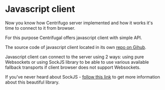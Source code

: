 # Javascript client

Now you know how Centrifugo server implemented and how it works it's time to connect to it from browser.

For this purpose Centrifugal offers javascript client with simple API.

The source code of javascript client located in its own [repo on Gihub](https://github.com/centrifugal/centrifuge-js).

Javascript client can connect to the server using 2 ways: using pure Websockets or using
SockJS library to be able to use various available fallback transports if client browser
does not support Websockets.

If you've never heard about SockJS - [follow this link](https://github.com/sockjs/sockjs-client) to
get more information about this beautiful library.